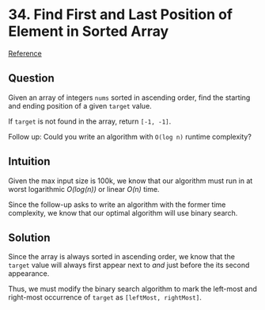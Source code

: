 # 34. Find First and Last Position of Element in Sorted Array
[Reference](https://leetcode.com/problems/find-first-and-last-position-of-element-in-sorted-array/)

## Question
Given an array of integers `nums` sorted in ascending order, find the starting and ending position of a given `target` value.

If `target` is not found in the array, return `[-1, -1]`.

Follow up: Could you write an algorithm with `O(log n)` runtime complexity?

## Intuition
Given the max input size is 100k, we know that our algorithm must run in at worst logarithmic _O(log(n))_ or linear _O(n)_ time.

Since the follow-up asks to write an algorithm with the former time complexity, we know that our optimal algorithm will use binary search.

## Solution
Since the array is always sorted in ascending order, we know that the `target` value will always first appear next to _and_ just before the its second appearance.

Thus, we must modify the binary search algorithm to mark the left-most and right-most occurrence of `target` as `[leftMost, rightMost]`.